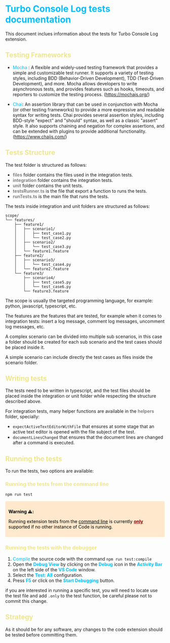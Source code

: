 # <span style="color:deepskyblue">**Turbo Console Log tests documentation**</span>

This document inclues information about the tests for Turbo Console Log extension.

## <span style="color:khaki">**Testing Frameworks**</span>

- <span style="color:deepskyblue">Mocha</span>
  : A flexible and widely-used testing framework that provides a simple and customizable test runner. It supports a variety of testing styles, including BDD (Behavior-Driven Development), TDD (Test-Driven Development), and more. Mocha allows developers to write asynchronous tests, and provides features such as hooks, timeouts, and reporters to customize the testing process. (https://mochajs.org/)

- <span style="color:deepskyblue">Chai</span>: An assertion library that can be used in conjunction with Mocha (or other testing frameworks) to provide a more expressive and readable syntax for writing tests. Chai provides several assertion styles, including BDD-style "expect" and "should" syntax, as well as a classic "assert" style. It also supports chaining and negation for complex assertions, and can be extended with plugins to provide additional functionality. (https://www.chaijs.com/)

## <span style="color:khaki">**Tests Structure**</span>

The test folder is structured as follows:

- <span style="color:#808080">**files**</span> folder contains the files used in the integration tests.
- <span style="color:#808080">**integration**</span> folder contains the integration tests.
- <span style="color:#808080">**unit**</span> folder contains the unit tests.
- <span style="color:#808080">**testsRunner.ts**</span> is the file that export a function to runs the tests.
- <span style="color:#808080">**runTests.ts**</span> is the main file that runs the tests.

The tests inside integration and unit folders are structured as follows:

```
scope/
└── features/
    ├── feature1/
    │   ├── scenario1/
    │   │   ├── test_case1.py
    │   │   └── test_case2.py
    │   ├── scenario2/
    │   │   └── test_case3.py
    │   └── feature1.feature
    ├── feature2/
    │   ├── scenario3/
    │   │   └── test_case4.py
    │   └── feature2.feature
    └── feature3/
        ├── scenario4/
        │   ├── test_case5.py
        │   └── test_case6.py
        └── feature3.feature
```

The scope is usually the targeted programming language, for example: python, javascript, typescript, etc.

The features are the features that are tested, for example when it comes to integration tests: insert a log message, comment log messages, uncomment log messages, etc.

A complex scenario can be divided into multiple sub scenarios, in this case a folder should be created for each sub scenario and the test cases should be placed inside it.

A simple scenario can include directly the test cases as files inside the scenario folder.

## <span style="color:khaki">**Writing tests**</span>

The tests need to be written in typescript, and the test files should be placed inside the integration or unit folder while respecting the structure described above.

For integration tests, many helper functions are available in the <span style="color:#808080">**helpers**</span> folder, specially:

- `expectActiveTextEditorWithFile` that ensures at some stage that an active text editor is opened with the file subject of the test.
- `documentLinesChanged` that ensures that the document lines are changed after a command is executed.

## <span style="color:khaki">**Running the tests**</span>

To run the tests, two options are available:

### <span style="color:khaki">**Running the tests from the command line**</span>

```
npm run test
```

<div class="warning">
  
<span style="color:black"> **Warning ⚠️:** <span style="color:black">

<span style="color:black">Running extension tests from the <u>command line</u> is currently <u style="color:darkred">**only**</u> supported if no other instance of Code is running.</span>

</div>

<style>
.warning {
  background-color: #FFE8CC;
  padding: 10px;
  margin: 10px 0;
  border-radius: 3px;
}
</style>

### <span style="color:khaki">**Running the tests with the debugger**</span>

1. <span style="color:deepskyblue">Compile</span> the source code with the command `npm run test:compile`
1. Open the <span style="color:deepskyblue">**Debug View**</span> by clicking on the <span style="color:deepskyblue">**Debug**</span> icon in the <span style="color:deepskyblue">**Activity Bar**</span> on the left side of the <span style="color:deepskyblue">**VS Code**</span> window.
1. Select the <span style="color:deepskyblue">**Test: All**</span> configuration.
1. Press <span style="color:deepskyblue">**F5**</span> or click on the <span style="color:deepskyblue">**Start Debugging**</span> button.

if you are interested in running a specific test, you will need to locate use the test file and add `.only` to the test function, be careful please not to commit this change.

## <span style="color:khaki">**Strategy**</span>

As it should be for any software, any changes to the code extension should be tested before committing them.

